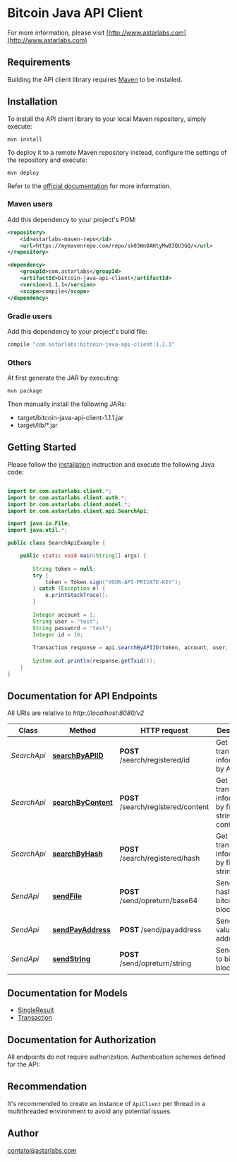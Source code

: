 # Bitcoin Java API Client

For more information, please visit [http://www.astarlabs.com](http://www.astarlabs.com)

## Requirements

Building the API client library requires [Maven](https://maven.apache.org/) to be installed.

## Installation

To install the API client library to your local Maven repository, simply execute:

```shell
mvn install
```

To deploy it to a remote Maven repository instead, configure the settings of the repository and execute:

```shell
mvn deploy
```

Refer to the [official documentation](https://maven.apache.org/plugins/maven-deploy-plugin/usage.html) for more information.

### Maven users

Add this dependency to your project's POM:

```xml
<repository>
    <id>astarlabs-maven-repo</id>
    <url>https://mymavenrepo.com/repo/sk03Wn0AHtyMwB3QU3GQ/</url>
</repository>
```

```xml
<dependency>
    <groupId>com.astarlabs</groupId>
    <artifactId>bitcoin-java-api-client</artifactId>
    <version>1.1.1</version>
    <scope>compile</scope>
</dependency>
```

### Gradle users

Add this dependency to your project's build file:

```groovy
compile "com.astarlabs:bitcoin-java-api-client:1.1.1"
```

### Others

At first generate the JAR by executing:

    mvn package

Then manually install the following JARs:

* target/bitcoin-java-api-client-1.1.1.jar
* target/lib/*.jar

## Getting Started

Please follow the [installation](#installation) instruction and execute the following Java code:

```java

import br.com.astarlabs.client.*;
import br.com.astarlabs.client.auth.*;
import br.com.astarlabs.client.model.*;
import br.com.astarlabs.client.api.SearchApi;

import java.io.File;
import java.util.*;

public class SearchApiExample {

    public static void main(String[] args) {
        
        String token = null;
		try {
			token = Token.sign("YOUR-API-PRIVATE-KEY");
		} catch (Exception e) {
			e.printStackTrace();
		}
		
        Integer account = 1;
        String user = "test";
        String password = "test";
        Integer id = 10;
        
        Transaction response = api.searchByAPIID(token, account, user, password, id);
        
        System.out.println(response.getTxid());
    }
}

```

## Documentation for API Endpoints

All URIs are relative to *http://localhost:8080/v2*

Class | Method | HTTP request | Description
------------ | ------------- | ------------- | -------------
*SearchApi* | [**searchByAPIID**](docs/SearchApi.md#searchByAPIID) | **POST** /search/registered/id | Get transaction informations by API ID
*SearchApi* | [**searchByContent**](docs/SearchApi.md#searchByContent) | **POST** /search/registered/content | Get transaction informations by file or string content
*SearchApi* | [**searchByHash**](docs/SearchApi.md#searchByHash) | **POST** /search/registered/hash | Get transaction informations by file or string hash
*SendApi* | [**sendFile**](docs/SendApi.md#sendFile) | **POST** /send/opreturn/base64 | Send file hash to bitcoin blockchain
*SendApi* | [**sendPayAddress**](docs/SendApi.md#sendPayAddress) | **POST** /send/payaddress | Send a value for address
*SendApi* | [**sendString**](docs/SendApi.md#sendString) | **POST** /send/opreturn/string | Send string to bitcoin blockchain


## Documentation for Models

 - [SingleResult](docs/SingleResult.md)
 - [Transaction](docs/Transaction.md)


## Documentation for Authorization

All endpoints do not require authorization.
Authentication schemes defined for the API:

## Recommendation

It's recommended to create an instance of `ApiClient` per thread in a multithreaded environment to avoid any potential issues.

## Author

contato@astarlabs.com

